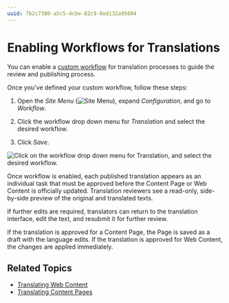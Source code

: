 ```yaml
---
uuid: 7b2c7380-a5c5-4cbe-82c9-8ed132a95694
---
```

# Enabling Workflows for Translations

You can enable a [custom workflow](../../process-automation/workflow/introduction-to-workflow.md) for translation processes to guide the review and publishing process.

Once you've defined your custom workflow, follow these steps:

1. Open the *Site Menu* (![Site Menu](../../images/icon-product-menu.png)), expand *Configuration*, and go to *Workflow*.

1. Click the workflow drop down menu for *Translation* and select the desired workflow.

1. Click *Save*.

![Click on the workflow drop down menu for Translation, and select the desired workflow.](./enabling-workflows-for-translations/images/01.png)

Once workflow is enabled, each published translation appears as an individual task that must be approved before the Content Page or Web Content is officially updated. Translation reviewers see a read-only, side-by-side preview of the original and translated texts.

If further edits are required, translators can return to the translation interface, edit the text, and resubmit it for further review.

If the translation is approved for a Content Page, the Page is saved as a draft with the language edits. If the translation is approved for Web Content, the changes are applied immediately.

## Related Topics

* [Translating Web Content](./translating-web-content.md)
* [Translating Content Pages](./translating-content-pages.md)
